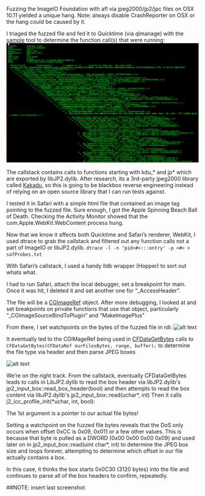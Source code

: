 Fuzzing the ImageIO Foundation with afl via jpeg2000/jp2/jpc files on OSX 10.11 yielded a unique hang. Note: always disable CrashReporter on OSX or the hang could be caused by it.

I triaged the fuzzed file and fed it to Quicktime (via qlmanage) with the [sample](https://developer.apple.com/library/archive/documentation/Darwin/Reference/ManPages/man1/sample.1.html) tool to determine the function call(s) that were running:
![alt text](https://raw.githubusercontent.com/BwRy/bwry.github.io/master/images/qlmanage_sample_callstack.png)

The callstack contains calls to functions starting with kdu_* and jp* which are exported by libJP2.dylib.
After research, its a 3rd-party jpeg2000 library called [Kakadu](https://discussions.apple.com/thread/2603229), so this is going to be blackbox reverse engineering instead of relying on an open source library that I can run tests against.

I tested it in Safari with a simple html file that contained an image tag pointing to the fuzzed file.
Sure enough, I got the Apple Spinning Beach Ball of Death. Checking the Activity Monitor showed that the com.Apple.WebKit.WebContent process hung.

Now that we know it affects both Quicktime and Safari’s renderer, WebKit, I used dtrace to grab the callstack and filtered out any function calls not a part of ImageIO or libJP2.dylib.
```dtrace -l -n ‘pid<#>:::entry' -p <#> > safProbes.txt```

With Safari’s callstack, I used a handy lldb wrapper (Hopper) to sort out whats what.

I had to run Safari, attach the local debugger, set a breakpoint for main. Once it was hit, I deleted it and set another one for “_AccessHeader”.

The file will be a [CGImageRef](https://developer.apple.com/documentation/coregraphics/cgimageref) object. After more debugging, I looked at and set breakpoints on private functions that use that object, particularly “_CGImageSourceBindToPlugin“ and “MakeImagePlus"


From there, I set watchpoints on the bytes of the fuzzed file in rdi:
![alt text](https://raw.githubusercontent.com/BwRy/bwry.github.io/master/images/accessHeader_rdi_watchpoints.png)

It eventually led to the CGIMageRef being used in [CFDataGetBytes](https://developer.apple.com/documentation/corefoundation/1541940-cfdatagetbytes?language=objc) calls to `CFDataGetBytes(CFDataRef ourFilesBytes, range, buffer);` to determine the file type via header and then parse JPEG boxes

![alt text](https://github.com/BwRy/bwry.github.io/blob/master/images/hopperCFDataGetBytes.png)

We’re on the right track. From the callstack, eventually CFDataGetBytes leads to calls in LibJP2.dylib to read the box header via libJP2.dylib's jp2_input_box::read_box_header(bool) and then attempts to read the box content via libJP2.dylib's jp2_input_box::read(uchar*, int)
Then it calls j2_icc_profile_init(*uchar, int, bool):


The 1st argument is a pointer to our actual file bytes!

Setting a watchpoint on the fuzzed file bytes reveals that the DoS only occurs when offset 0xCC is 0x09, 0x011 or a few other values. This is because that byte is pulled as a DWORD (0x00 0x00 0x00 0x09) and used later on in jp2_input_box::read(uint char*, int) to determine the JPEG box size and loops forever, attempting to determine which offset in our file actually contains a box. 

In this case, it thinks the box starts  0x0C30 (3120 bytes) into the file and continues to parse all of the box headers to confirm, repeatedly.

##NOTE: insert last screenshot

